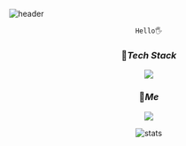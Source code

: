 ![header](https://capsule-render.vercel.app/api?type=cylinder&color=0:015D84,100:06323A&height=200&section=header&text=@Seopject&fontColor=E6F3D6&fontSize=70&fontAlign=70&fontAlignY=60&animation=twinkling)  

<df/>

<div align="center">

  ```
  Hello🖐
  ```
  <df/>
  
  ### 📂*Tech Stack*
 <img src="https://img.shields.io/badge/Python-4B8BBE?style=for-the-badge&logo=Python&logoColor=FFD43B">
 
  
  
  ### 📂*Me*  
  <a href="https://www.instagram.com/seopject/" target="_blank"><img src="https://img.shields.io/badge/Instagram-833AB4?style=flat-square&logo=Instagram&logoColor=white"/></a>
 
  
![stats](https://github-readme-stats-git-masterrstaa-rickstaa.vercel.app/api?username=Seopject&&show_icons=true&theme=cobalt)
